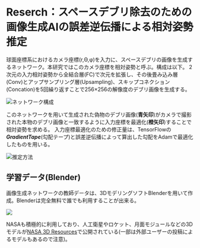 # Reserch：スペースデブリ除去のための画像生成AIの誤差逆伝播による相対姿勢推定
球面座標系におけるカメラ座標(r,Θ,φ)を入力に、スペースデブリの画像を生成するネットワーク。本研究ではこのカメラ座標を相対姿勢と呼ぶ。構成は以下。
2次元の入力相対姿勢から全結合層(FC)で次元を拡張し、その後畳み込み層(Conv)とアップサンプリング層(Upsampling)、スキップコネクション(Concation)を5回繰り返すことで256×256の解像度のデブリ画像を生成する。

![ネットワーク構成](https://user-images.githubusercontent.com/95911997/207896097-ec2790ea-a2c2-4175-b670-c61653525056.jpg)  

このネットワークを用いて生成された偽物のデブリ画像(**青矢印**)がカメラで撮影された本物のデブリ画像と一致するように入力座標を最適化(**橙矢印**)することで相対姿勢を求める。
入力座標最適化のための修正量は、TensorFlowの***GradientTape***(勾配テープ)と誤差逆伝播によって算出した勾配をAdamで最適化したものを用いる。  
  
![推定方法](https://user-images.githubusercontent.com/95911997/207898346-fcefde41-74a4-45af-8eda-a3bf28e79751.jpg)  
  
## 学習データ(Blender)
画像生成ネットワークの教師データは、3DモデリングソフトBlenderを用いて作成。Blenderは完全無料で誰でも利用することが出来る。
    
![](https://user-images.githubusercontent.com/95911997/207211726-6e726cb0-5e3e-40a8-9584-72b89d3c07b6.jpg)
    
NASAも積極的に利用しており、人工衛星やロケット、月面モジュールなどの3Dモデルが[NASA 3D Resources](https://nasa3d.arc.nasa.gov/models "nasa3d")で公開されている(一部は外部ユーザーの投稿によるモデルもあるので注意)。
